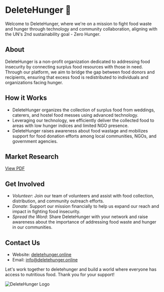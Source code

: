 # DeleteHunger 🍲

Welcome to DeleteHunger, where we're on a mission to fight food waste and hunger through technology and community collaboration, aligning with the UN's 2nd sustainability goal - Zero Hunger.

## About
DeleteHunger is a non-profit organization dedicated to addressing food insecurity by connecting surplus food resources with those in need. Through our platform, we aim to bridge the gap between food donors and recipients, ensuring that excess food is redistributed to individuals and organizations facing hunger.

## How it Works
- DeleteHunger organizes the collection of surplus food from weddings, caterers, and hostel food messes using advanced technology.
- Leveraging our technology, we efficiently deliver the collected food to areas with low hunger indices and limited NGO presence.
- DeleteHunger raises awareness about food wastage and mobilizes support for food donation efforts among local communities, NGOs, and government agencies.

## Market Research
[View PDF](DeleteHunger.pdf)


## Get Involved
- *Volunteer*: Join our team of volunteers and assist with food collection, distribution, and community outreach efforts.
- *Donate*: Support our mission financially to help us expand our reach and impact in fighting food insecurity.
- *Spread the Word*: Share DeleteHunger with your network and raise awareness about the importance of addressing food waste and hunger in our communities.



## Contact Us
- Website: [deletehunger.online](https://deletehunger.online)
- Email: info@deletehunger.online

Let's work together to deletehunger and build a world where everyone has access to nutritious food. Thank you for your support!

![DeleteHunger Logo](https://github.com/Team-Samadhaan/Deletehunger/assets/166902861/063bac42-fa93-4d25-bd31-45f3d1858d7e)
